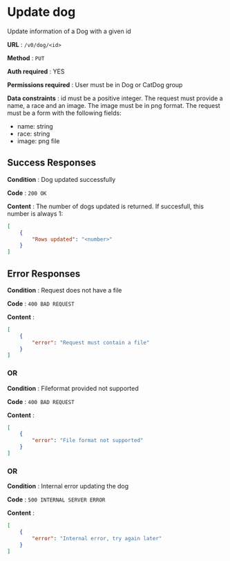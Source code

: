 # Update dog

Update information of a Dog with a given id

**URL** : `/v0/dog/<id>`

**Method** : `PUT`

**Auth required** : YES

**Permissions required** : User must be in Dog or CatDog group

**Data constraints** : id must be a positive integer. The request must provide a name, a race and an image. The image must be in png format. The request must be a form with the following fields:

- name: string
- race: string
- image: png file

## Success Responses

**Condition** : Dog updated successfully

**Code** : `200 OK`

**Content** : The number of dogs updated is returned. If succesfull, this number is always 1:

```json
[
    {
        "Rows updated": "<number>"
    }
]
```

## Error Responses

**Condition** : Request does not have a file 

**Code** : `400 BAD REQUEST`

**Content** : 

```json
[
    {
        "error": "Request must contain a file"
    }
]
````

### OR

**Condition** : Fileformat provided not supported 

**Code** : `400 BAD REQUEST`

**Content** :

```json
[
    {
        "error": "File format not supported"
    }
]
````

### OR

**Condition** : Internal error updating the dog 

**Code** : `500 INTERNAL SERVER ERROR`

**Content** :

```json
[
    {
        "error": "Internal error, try again later"
    }
]
````